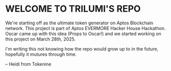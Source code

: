 # WELCOME TO TRILUMI'S REPO

We're starting off as the ultimate token generator on Aptos Blockchain network. This project is part of Aptos EVERMORE Hacker House Hackathon.
Oscar came up with this idea (Props to Oscar!) and we started working on this project on March 28th, 2025.

I'm writing this not knowing how the repo would grow up to in the future, hopefully it mutures through time. 

– Heidi from Tokenine
